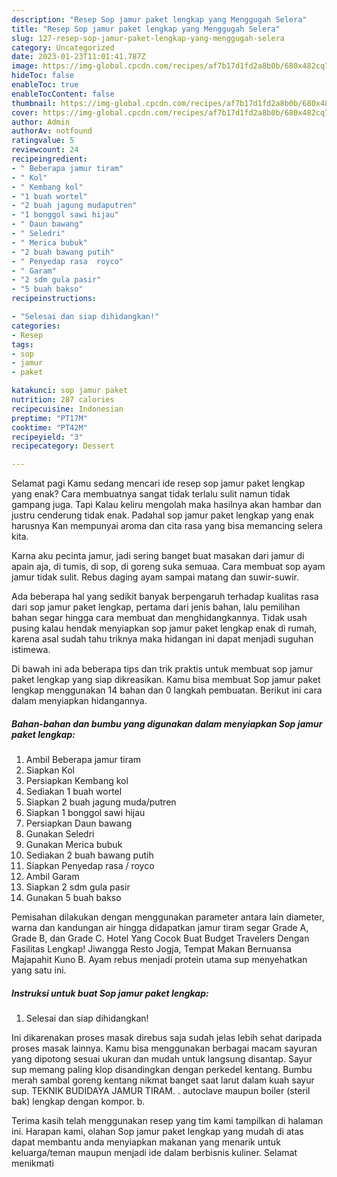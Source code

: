 ```yaml
---
description: "Resep Sop jamur paket lengkap yang Menggugah Selera"
title: "Resep Sop jamur paket lengkap yang Menggugah Selera"
slug: 127-resep-sop-jamur-paket-lengkap-yang-menggugah-selera
category: Uncategorized
date: 2023-01-23T11:01:41.787Z
image: https://img-global.cpcdn.com/recipes/af7b17d1fd2a8b0b/680x482cq70/sop-jamur-paket-lengkap-foto-resep-utama.jpg
hideToc: false
enableToc: true
enableTocContent: false
thumbnail: https://img-global.cpcdn.com/recipes/af7b17d1fd2a8b0b/680x482cq70/sop-jamur-paket-lengkap-foto-resep-utama.jpg
cover: https://img-global.cpcdn.com/recipes/af7b17d1fd2a8b0b/680x482cq70/sop-jamur-paket-lengkap-foto-resep-utama.jpg
author: Admin
authorAv: notfound
ratingvalue: 5
reviewcount: 24
recipeingredient:
- " Beberapa jamur tiram"
- " Kol"
- " Kembang kol"
- "1 buah wortel"
- "2 buah jagung mudaputren"
- "1 bonggol sawi hijau"
- " Daun bawang"
- " Seledri"
- " Merica bubuk"
- "2 buah bawang putih"
- " Penyedap rasa  royco"
- " Garam"
- "2 sdm gula pasir"
- "5 buah bakso"
recipeinstructions:

- "Selesai dan siap dihidangkan!"
categories:
- Resep
tags:
- sop
- jamur
- paket

katakunci: sop jamur paket 
nutrition: 287 calories
recipecuisine: Indonesian
preptime: "PT17M"
cooktime: "PT42M"
recipeyield: "3"
recipecategory: Dessert

---
```



Selamat pagi Kamu sedang mencari ide resep sop jamur paket lengkap yang enak? Cara membuatnya sangat tidak terlalu sulit namun tidak gampang juga. Tapi Kalau keliru mengolah maka hasilnya akan hambar dan justru cenderung tidak enak. Padahal sop jamur paket lengkap yang enak harusnya Kan mempunyai aroma dan cita rasa yang bisa memancing selera kita.


Karna aku pecinta jamur, jadi sering banget buat masakan dari jamur di apain aja, di tumis, di sop, di goreng suka semuaa. Cara membuat sop ayam jamur tidak sulit. Rebus daging ayam sampai matang dan suwir-suwir.

Ada beberapa hal yang sedikit banyak berpengaruh terhadap kualitas rasa dari sop jamur paket lengkap, pertama dari jenis bahan, lalu pemilihan bahan segar hingga cara membuat dan menghidangkannya. Tidak usah pusing kalau hendak menyiapkan sop jamur paket lengkap enak di rumah, karena asal sudah tahu triknya maka hidangan ini dapat menjadi suguhan istimewa.


Di bawah ini ada beberapa tips dan trik praktis untuk membuat sop jamur paket lengkap yang siap dikreasikan. Kamu bisa membuat Sop jamur paket lengkap menggunakan 14 bahan dan 0 langkah pembuatan. Berikut ini cara dalam menyiapkan hidangannya.

<!--inarticleads1-->

##### Bahan-bahan dan bumbu yang digunakan dalam menyiapkan Sop jamur paket lengkap:

1. Ambil  Beberapa jamur tiram
1. Siapkan  Kol
1. Persiapkan  Kembang kol
1. Sediakan 1 buah wortel
1. Siapkan 2 buah jagung muda/putren
1. Siapkan 1 bonggol sawi hijau
1. Persiapkan  Daun bawang
1. Gunakan  Seledri
1. Gunakan  Merica bubuk
1. Sediakan 2 buah bawang putih
1. Siapkan  Penyedap rasa / royco
1. Ambil  Garam
1. Siapkan 2 sdm gula pasir
1. Gunakan 5 buah bakso


Pemisahan dilakukan dengan menggunakan parameter antara lain diameter, warna dan kandungan air hingga didapatkan jamur tiram segar Grade A, Grade B, dan Grade C. Hotel Yang Cocok Buat Budget Travelers Dengan Fasilitas Lengkap! Jiwangga Resto Jogja, Tempat Makan Bernuansa Majapahit Kuno B. Ayam rebus menjadi protein utama sup menyehatkan yang satu ini. 

<!--inarticleads2-->

##### Instruksi untuk buat Sop jamur paket lengkap:


1. Selesai dan siap dihidangkan!

Ini dikarenakan proses masak direbus saja sudah jelas lebih sehat daripada proses masak lainnya. Kamu bisa menggunakan berbagai macam sayuran yang dipotong sesuai ukuran dan mudah untuk langsung disantap. Sayur sup memang paling klop disandingkan dengan perkedel kentang. Bumbu merah sambal goreng kentang nikmat banget saat larut dalam kuah sayur sup. TEKNIK BUDIDAYA JAMUR TIRAM. . autoclave maupun boiler (steril bak) lengkap dengan kompor. b. 

Terima kasih telah menggunakan resep yang tim kami tampilkan di halaman ini. Harapan kami, olahan Sop jamur paket lengkap yang mudah di atas dapat membantu anda menyiapkan makanan yang menarik untuk keluarga/teman maupun menjadi ide dalam berbisnis kuliner. Selamat menikmati
